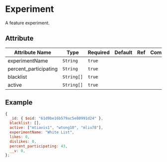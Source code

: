 # Experiment

A feature experiment.

## Attribute

| Attribute Name        | Type       | Required | Default | Ref | Comments |
| --------------------- | ---------- | -------- | ------- | --- | -------- |
| experimentName        | `String`   | `true`   |         |     |          |
| percent_participating | `String`   | `true`   |         |     |          |
| blacklist             | `String[]` | `true`   |         |     |          |
| active                | `String[]` | `true`   |         |     |          |

## Example

```js
{
  _id: { $oid: "61d9be16b579ac5e80991d24" },
  blacklist: [],
  active: ["mtiavis1", "wtong10", "mliu78"],
  experimentName: "White List",
  likes: 0,
  dislikes: 0,
  percent_participating: 43,
  __v: 0,
};
```
